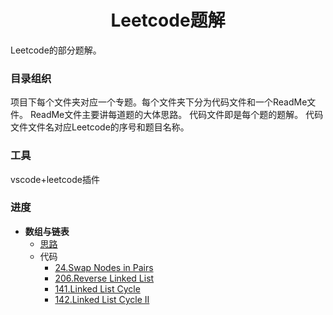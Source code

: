 # <center>Leetcode题解</center>
Leetcode的部分题解。

### 目录组织
项目下每个文件夹对应一个专题。每个文件夹下分为代码文件和一个ReadMe文件。
ReadMe文件主要讲每道题的大体思路。
代码文件即是每个题的题解。
代码文件文件名对应Leetcode的序号和题目名称。

### 工具
vscode+leetcode插件

### 进度
- **数组与链表**
    - [思路](./linkedlist/ReadMe.md)
    - 代码
        - [24.Swap Nodes in Pairs](./linkedlist/24.swap-nodes-in-pairs.java)
        - [206.Reverse Linked List](./linkedlist/141.linked-list-cycle.java)
        - [141.Linked List Cycle](./linkedlist/142.linked-list-cycle-ii.java)
        - [142.Linked List Cycle II](./linkedlist/206.reverse-linked-list.java)